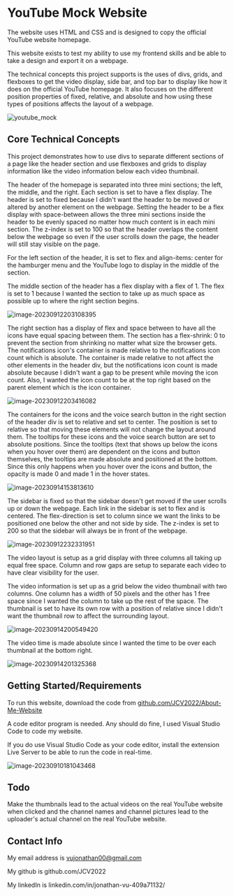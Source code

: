 # YouTube Mock Website

The website uses HTML and CSS and is designed to copy the official YouTube website homepage. 

This website exists to test my ability to use my frontend skills and be able to take a design and export it on a webpage.

The technical concepts this project supports is the uses of divs, grids, and flexboxes to get the video display, side bar, and top bar to display like how it does on the official YouTube homepage. It also focuses on the different position properties of fixed, relative, and absolute and how using these types of positions affects the layout of a webpage.

![youtube_mock](C:\Users\jonat\Downloads\youtube_mock.png)

## Core Technical Concepts

This project demonstrates how to use divs to separate different sections of a page like the header section and use flexboxes and grids to display information like the video information below each video thumbnail.

The header of the homepage is separated into three mini sections; the left, the middle, and the right. Each section is set to have a flex display. The header is set to fixed because I didn't want the header to be moved or altered by another element on the webpage. Setting the header to be a flex display with space-between allows the three mini sections inside the header to be evenly spaced no matter how much content is in each mini section. The z-index is set to 100 so that the header overlaps the content below the webpage so even if the user scrolls down the page, the header will still stay visible on the page. 

For the left section of the header, it is set to flex and align-items: center for the hamburger menu and the YouTube logo to display in the middle of the section. 

The middle section of the header has a flex display with a flex of 1. The flex is set to 1 because I wanted the section to take up as much space as possible up to where the right section begins. 

![image-20230912203108395](C:\Users\jonat\AppData\Roaming\Typora\typora-user-images\image-20230912203108395.png)

The right section has a display of flex and space between to have all the icons have equal spacing between them. The section has a flex-shrink: 0 to prevent the section from shrinking no matter what size the browser gets. The notifications icon's container is made relative to the notifications icon count which is absolute. The container is made relative to not affect the other elements in the header div, but the notifications icon count is made absolute because I didn't want a gap to be present while moving the icon count. Also, I wanted the icon count to be at the top right based on the parent element which is the icon container.

![image-20230912203416082](C:\Users\jonat\AppData\Roaming\Typora\typora-user-images\image-20230912203416082.png)

The containers for the icons and the voice search button in the right section of the header div is set to relative and set to center. The position is set to relative so that moving these elements will not change the layout around them. The tooltips for these icons and the voice search button are set to absolute positions. Since the tooltips (text that shows up below the icons when you hover over them) are dependent on the icons and button themselves, the tooltips are made absolute and positioned at the bottom. Since this only happens when you hover over the icons and button, the opacity is made 0 and made 1 in the hover states.

![image-20230914153813610](C:\Users\jonat\AppData\Roaming\Typora\typora-user-images\image-20230914153813610.png)

The sidebar is fixed so that the sidebar doesn't get moved if the user scrolls up or down the webpage. Each link in the sidebar is set to flex and is centered. The flex-direction is set to column since we want the links to be positioned one below the other and not side by side. The z-index is set to 200 so that the sidebar will always be in front of the webpage. 

![image-20230912232331951](C:\Users\jonat\AppData\Roaming\Typora\typora-user-images\image-20230912232331951.png)

The video layout is setup as a grid display with three columns all taking up equal free space. Column and row gaps are setup to separate each video to have clear visibility for the user.

The video information is set up as a grid below the video thumbnail with two columns. One column has a width of 50 pixels and the other has 1 free space since I wanted the column to take up the rest of the space. The thumbnail is set to have its own row with a position of relative since I didn't want the thumbnail row to affect the surrounding layout.

![image-20230914200549420](C:\Users\jonat\AppData\Roaming\Typora\typora-user-images\image-20230914200549420.png)

The video time is made absolute since I wanted the time to be over each thumbnail at the bottom right.

![image-20230914201325368](C:\Users\jonat\AppData\Roaming\Typora\typora-user-images\image-20230914201325368.png)

## Getting Started/Requirements

To run this website, download the code from [github.com/JCV2022/About-Me-Website](https://github.com/JCV2022/About-Me-Website)

A code editor program is needed. Any should do fine, I used Visual Studio Code to code my website.

If you do use Visual Studio Code as your code editor, install the extension Live Server to be able to run the code in real-time.

![image-20230910181043468](C:\Users\jonat\AppData\Roaming\Typora\typora-user-images\image-20230910181043468.png)

## Todo

Make the thumbnails lead to the actual videos on the real YouTube website when clicked and the channel names and channel pictures lead to the uploader's actual channel on the real YouTube website. 

## Contact Info

My email address is vujonathan00@gmail.com

My github is github.com/JCV2022

My linkedIn is linkedin.com/in/jonathan-vu-409a71132/